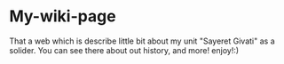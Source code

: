 # My-wiki-page
That a web which is describe little bit about my unit "Sayeret Givati" as a solider.
You can see there about out history, and more!
enjoy!:)
